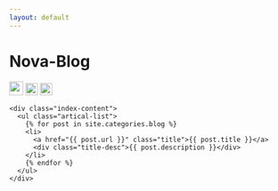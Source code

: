 ```yaml
---
layout: default
---
```


<body>
  <div class="index-wrapper">
    <div class="aside">
      <div class="info-card">
        <h1>Nova-Blog</h1>
        <a href="http://weibo.com/jerrywinning" target="_blank"><img src="http://www.weibo.com/favicon.ico" alt="" width="25"/></a>
        <a href="http://www.baidu.com" target="_blank"><img src="http://www.douban.com/favicon.ico" alt="" width="22"/></a>
        <a href="http://www.google.com" target="_blank"><img src="http://d36xtkk24g8jdx.cloudfront.net/bluebar/00c6602/images/ico/favicon.ico" alt="" width="22"/></a>
      </div>
      <div id="particles-js"></div>
    </div>

    <div class="index-content">
      <ul class="artical-list">
        {% for post in site.categories.blog %}
        <li>
          <a href="{{ post.url }}" class="title">{{ post.title }}</a>
          <div class="title-desc">{{ post.description }}</div>
        </li>
        {% endfor %}
      </ul>
    </div>
  </div>
</body>
